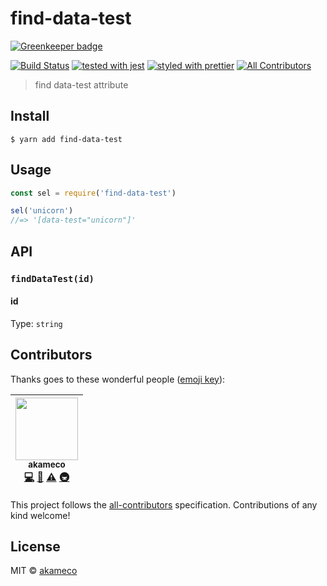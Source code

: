 # find-data-test

[![Greenkeeper badge](https://badges.greenkeeper.io/akameco/find-data-test.svg)](https://greenkeeper.io/)

[![Build Status](https://travis-ci.org/akameco/find-data-test.svg?branch=master)](https://travis-ci.org/akameco/find-data-test)
[![tested with jest](https://img.shields.io/badge/tested_with-jest-99424f.svg)](https://github.com/facebook/jest)
[![styled with prettier](https://img.shields.io/badge/styled_with-prettier-ff69b4.svg)](https://github.com/prettier/prettier)
[![All Contributors](https://img.shields.io/badge/all_contributors-1-orange.svg?style=flat-square)](#contributors)

> find data-test attribute

## Install

```
$ yarn add find-data-test
```

## Usage

```js
const sel = require('find-data-test')

sel('unicorn')
//=> '[data-test="unicorn"]'
```

## API

### `findDataTest(id)`

#### id

Type: `string`

## Contributors

Thanks goes to these wonderful people ([emoji key](https://github.com/kentcdodds/all-contributors#emoji-key)):

<!-- ALL-CONTRIBUTORS-LIST:START - Do not remove or modify this section -->

<!-- prettier-ignore -->
| [<img src="https://avatars2.githubusercontent.com/u/4002137?v=4" width="100px;"/><br /><sub><b>akameco</b></sub>](http://akameco.github.io)<br />[💻](https://github.com/akameco/find-data-test/commits?author=akameco "Code") [📖](https://github.com/akameco/find-data-test/commits?author=akameco "Documentation") [⚠️](https://github.com/akameco/find-data-test/commits?author=akameco "Tests") [🚇](#infra-akameco "Infrastructure (Hosting, Build-Tools, etc)") |
| :---: |

<!-- ALL-CONTRIBUTORS-LIST:END -->

This project follows the [all-contributors](https://github.com/kentcdodds/all-contributors) specification. Contributions of any kind welcome!

## License

MIT © [akameco](http://akameco.github.io)
